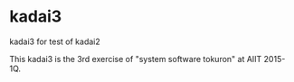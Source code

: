# kadai3

kadai3 for test of kadai2

This kadai3 is the 3rd exercise of "system software tokuron" at AIIT 2015-1Q.
